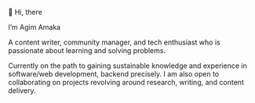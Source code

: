 👋 Hi, there

I’m Agim Amaka

A content writer, community manager, and tech enthusiast who is passionate about learning and solving problems. 

Currently on the path to gaining sustainable knowledge and experience in software/web development, backend precisely. I am also open to collaborating on projects revolving around research, writing, and content delivery.
<!---
AgimAmaka-alt/AgimAmaka-alt is a ✨ special ✨ repository because its `README.md` (this file) appears on your GitHub profile.
You can click the Preview link to take a look at your changes.
--->
